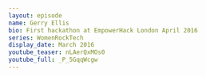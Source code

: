 ```yaml
---
layout: episode
name: Gerry Ellis
bio: First hackathon at EmpowerHack London April 2016
series: WomenRockTech
display_date: March 2016
youtube_teaser: nLAerQxMOs0
youtube_full: _P_5GqqWcgw
---
```

